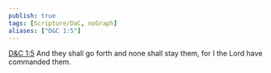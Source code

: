 ```yaml
---
publish: true
tags: [Scripture/DaC, noGraph]
aliases: ["D&C 1:5"]
---
```

[D&C 1:5](https://churchofjesuschrist.org/study/scriptures/dc-testament/dc/1?lang=eng&id=p5#p5) And they shall go forth and none shall stay them, for I the Lord have commanded them.
